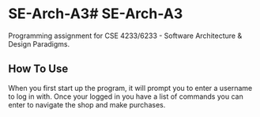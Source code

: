 # SE-Arch-A3# SE-Arch-A3
Programming assignment for CSE 4233/6233 - Software Architecture & Design Paradigms.

## How To Use
When you first start up the program, it will prompt you to enter a username to log in with.
Once your logged in you have a list of commands you can enter to navigate the shop and make purchases.